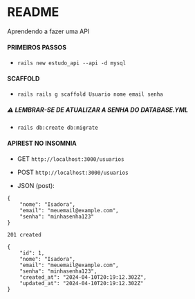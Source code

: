 # README
Aprendendo a fazer uma API 

#### PRIMEIROS PASSOS
- `rails new estudo_api --api -d mysql`

#### SCAFFOLD
- `rails rails g scaffold Usuario nome email senha`

##### :warning: LEMBRAR-SE DE ATUALIZAR A SENHA DO DATABASE.YML 

- `rails db:create db:migrate`

#### APIREST NO INSOMNIA

- GET `http://localhost:3000/usuarios` 
- POST `http://localhost:3000/usuarios`

- JSON (post): 
```
{
	"nome": "Isadora",
	"email": "meuemail@example.com",
	"senha": "minhasenha123"
}

201 created

{
	"id": 1,
	"nome": "Isadora",
	"email": "meuemail@example.com",
	"senha": "minhasenha123",
	"created_at": "2024-04-10T20:19:12.302Z",
	"updated_at": "2024-04-10T20:19:12.302Z"
}
```